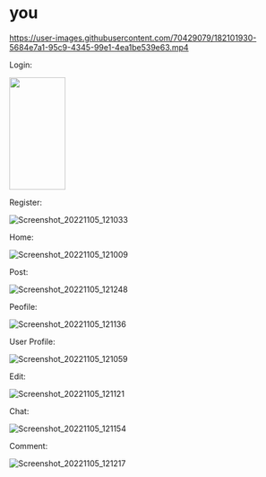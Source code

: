 # you

https://user-images.githubusercontent.com/70429079/182101930-5684e7a1-95c9-4345-99e1-4ea1be539e63.mp4


Login:


<img src="https://user-images.githubusercontent.com/70429079/200106769-7787a63b-77db-4697-9bc0-0d47e1c78b96.jpg" width="100" height="200">


Register:


![Screenshot_20221105_121033](https://user-images.githubusercontent.com/70429079/200106804-88a0d57e-6540-4d59-bc28-59cbc3fef4b9.jpg)


Home:



![Screenshot_20221105_121009](https://user-images.githubusercontent.com/70429079/200106815-66fdfdec-e33a-4cf9-b955-f9e2bc081f95.jpg)



Post:


![Screenshot_20221105_121248](https://user-images.githubusercontent.com/70429079/200106861-053fce46-31b9-4dca-a664-fdce38a30af3.jpg)



Peofile:


![Screenshot_20221105_121136](https://user-images.githubusercontent.com/70429079/200106905-b0da40c3-1840-4ae6-91e7-22da7cb8383d.jpg)


User Profile:



![Screenshot_20221105_121059](https://user-images.githubusercontent.com/70429079/200106945-1f494f67-6fa1-4f73-869d-5c6510475cd6.jpg)



Edit:



![Screenshot_20221105_121121](https://user-images.githubusercontent.com/70429079/200106962-ce6b69cf-8d63-46ec-b881-6ba84f0c7469.jpg)



Chat:



![Screenshot_20221105_121154](https://user-images.githubusercontent.com/70429079/200106981-f1af670b-a69e-4ff9-8088-abe77d1a0cc4.jpg)



Comment:


![Screenshot_20221105_121217](https://user-images.githubusercontent.com/70429079/200106995-f12edc86-996b-4fd9-895d-bc5d1041a5d1.jpg)


